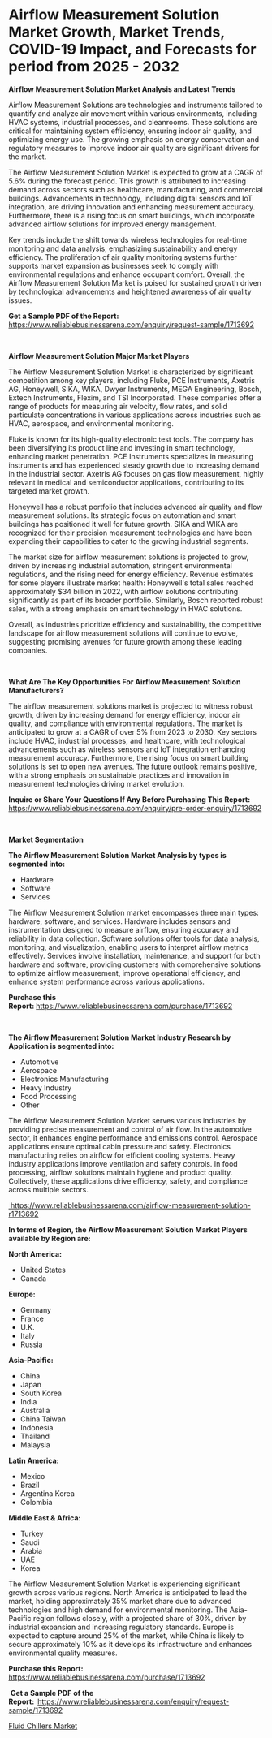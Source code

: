 <p><h1>Airflow Measurement Solution Market Growth, Market Trends, COVID-19 Impact, and Forecasts for period from 2025 - 2032</h1></p><p><strong>Airflow Measurement Solution Market Analysis and Latest Trends</strong></p>
<p><p>Airflow Measurement Solutions are technologies and instruments tailored to quantify and analyze air movement within various environments, including HVAC systems, industrial processes, and cleanrooms. These solutions are critical for maintaining system efficiency, ensuring indoor air quality, and optimizing energy use. The growing emphasis on energy conservation and regulatory measures to improve indoor air quality are significant drivers for the market.</p><p>The Airflow Measurement Solution Market is expected to grow at a CAGR of 5.6% during the forecast period. This growth is attributed to increasing demand across sectors such as healthcare, manufacturing, and commercial buildings. Advancements in technology, including digital sensors and IoT integration, are driving innovation and enhancing measurement accuracy. Furthermore, there is a rising focus on smart buildings, which incorporate advanced airflow solutions for improved energy management.</p><p>Key trends include the shift towards wireless technologies for real-time monitoring and data analysis, emphasizing sustainability and energy efficiency. The proliferation of air quality monitoring systems further supports market expansion as businesses seek to comply with environmental regulations and enhance occupant comfort. Overall, the Airflow Measurement Solution Market is poised for sustained growth driven by technological advancements and heightened awareness of air quality issues.</p></p>
<p><strong>Get a Sample PDF of the Report:&nbsp;</strong> <a href="https://www.reliablebusinessarena.com/enquiry/request-sample/1713692?utm_campaign=3062&utm_medium=2&utm_source=Github&utm_content=ia&utm_term=28032025&utm_id=airflow-measurement-solution">https://www.reliablebusinessarena.com/enquiry/request-sample/1713692</a></p>
<p>&nbsp;</p>
<p><strong>Airflow Measurement Solution Major Market Players</strong></p>
<p><p>The Airflow Measurement Solution Market is characterized by significant competition among key players, including Fluke, PCE Instruments, Axetris AG, Honeywell, SIKA, WIKA, Dwyer Instruments, MEGA Engineering, Bosch, Extech Instruments, Flexim, and TSI Incorporated. These companies offer a range of products for measuring air velocity, flow rates, and solid particulate concentrations in various applications across industries such as HVAC, aerospace, and environmental monitoring.</p><p>Fluke is known for its high-quality electronic test tools. The company has been diversifying its product line and investing in smart technology, enhancing market penetration. PCE Instruments specializes in measuring instruments and has experienced steady growth due to increasing demand in the industrial sector. Axetris AG focuses on gas flow measurement, highly relevant in medical and semiconductor applications, contributing to its targeted market growth.</p><p>Honeywell has a robust portfolio that includes advanced air quality and flow measurement solutions. Its strategic focus on automation and smart buildings has positioned it well for future growth. SIKA and WIKA are recognized for their precision measurement technologies and have been expanding their capabilities to cater to the growing industrial segments.</p><p>The market size for airflow measurement solutions is projected to grow, driven by increasing industrial automation, stringent environmental regulations, and the rising need for energy efficiency. Revenue estimates for some players illustrate market health: Honeywell's total sales reached approximately $34 billion in 2022, with airflow solutions contributing significantly as part of its broader portfolio. Similarly, Bosch reported robust sales, with a strong emphasis on smart technology in HVAC solutions.</p><p>Overall, as industries prioritize efficiency and sustainability, the competitive landscape for airflow measurement solutions will continue to evolve, suggesting promising avenues for future growth among these leading companies.</p></p>
<p>&nbsp;</p>
<p><strong>What Are The Key Opportunities For Airflow Measurement Solution Manufacturers?</strong></p>
<p><p>The airflow measurement solutions market is projected to witness robust growth, driven by increasing demand for energy efficiency, indoor air quality, and compliance with environmental regulations. The market is anticipated to grow at a CAGR of over 5% from 2023 to 2030. Key sectors include HVAC, industrial processes, and healthcare, with technological advancements such as wireless sensors and IoT integration enhancing measurement accuracy. Furthermore, the rising focus on smart building solutions is set to open new avenues. The future outlook remains positive, with a strong emphasis on sustainable practices and innovation in measurement technologies driving market evolution.</p></p>
<p><strong>Inquire or Share Your Questions If Any Before Purchasing This Report:</strong> <a href="https://www.reliablebusinessarena.com/enquiry/pre-order-enquiry/1713692?utm_campaign=3062&utm_medium=2&utm_source=Github&utm_content=ia&utm_term=28032025&utm_id=airflow-measurement-solution">https://www.reliablebusinessarena.com/enquiry/pre-order-enquiry/1713692</a></p>
<p>&nbsp;</p>
<p><strong>Market Segmentation</strong></p>
<p><strong>The Airflow Measurement Solution Market Analysis by types is segmented into:</strong></p>
<p><ul><li>Hardware</li><li>Software</li><li>Services</li></ul></p>
<p><p>The Airflow Measurement Solution market encompasses three main types: hardware, software, and services. Hardware includes sensors and instrumentation designed to measure airflow, ensuring accuracy and reliability in data collection. Software solutions offer tools for data analysis, monitoring, and visualization, enabling users to interpret airflow metrics effectively. Services involve installation, maintenance, and support for both hardware and software, providing customers with comprehensive solutions to optimize airflow measurement, improve operational efficiency, and enhance system performance across various applications.</p></p>
<p><strong>Purchase this Report:&nbsp;</strong><a href="https://www.reliablebusinessarena.com/purchase/1713692?utm_campaign=3062&utm_medium=2&utm_source=Github&utm_content=ia&utm_term=28032025&utm_id=airflow-measurement-solution">https://www.reliablebusinessarena.com/purchase/1713692</a></p>
<p>&nbsp;</p>
<p><strong>The Airflow Measurement Solution Market Industry Research by Application is segmented into:</strong></p>
<p><ul><li>Automotive</li><li>Aerospace</li><li>Electronics Manufacturing</li><li>Heavy Industry</li><li>Food Processing</li><li>Other</li></ul></p>
<p><p>The Airflow Measurement Solution Market serves various industries by providing precise measurement and control of air flow. In the automotive sector, it enhances engine performance and emissions control. Aerospace applications ensure optimal cabin pressure and safety. Electronics manufacturing relies on airflow for efficient cooling systems. Heavy industry applications improve ventilation and safety controls. In food processing, airflow solutions maintain hygiene and product quality. Collectively, these applications drive efficiency, safety, and compliance across multiple sectors.</p></p>
<p><a href="https://www.reliablebusinessarena.com/airflow-measurement-solution-r1713692?utm_campaign=3062&utm_medium=2&utm_source=Github&utm_content=ia&utm_term=28032025&utm_id=airflow-measurement-solution">&nbsp;https://www.reliablebusinessarena.com/airflow-measurement-solution-r1713692</a></p>
<p><strong>In terms of Region, the Airflow Measurement Solution Market Players available by Region are:</strong></p>
<p>
    <p> <strong> North America: </strong>
        <ul>
            <li>United States</li>
            <li>Canada</li>
        </ul>
        </p> 
    <p> <strong> Europe: </strong>
        <ul>
            <li>Germany</li>
            <li>France</li>
            <li>U.K.</li>
            <li>Italy</li>
            <li>Russia</li>
        </ul>
        </p> 
    <p> <strong> Asia-Pacific: </strong>
        <ul>
            <li>China</li>
            <li>Japan</li>
            <li>South Korea</li>
            <li>India</li>
            <li>Australia</li>
            <li>China Taiwan</li>
            <li>Indonesia</li>
            <li>Thailand</li>
            <li>Malaysia</li>
        </ul>
        </p> 
    <p> <strong> Latin America: </strong>
        <ul>
            <li>Mexico</li>
            <li>Brazil</li>
            <li>Argentina Korea</li>
            <li>Colombia</li>
        </ul>
        </p> 
    <p> <strong> Middle East & Africa: </strong>
        <ul>
            <li>Turkey</li>
            <li>Saudi</li>
            <li>Arabia</li>
            <li>UAE</li>
            <li>Korea</li>
        </ul>
    </p>
    </p>
<p><p>The Airflow Measurement Solution Market is experiencing significant growth across various regions. North America is anticipated to lead the market, holding approximately 35% market share due to advanced technologies and high demand for environmental monitoring. The Asia-Pacific region follows closely, with a projected share of 30%, driven by industrial expansion and increasing regulatory standards. Europe is expected to capture around 25% of the market, while China is likely to secure approximately 10% as it develops its infrastructure and enhances environmental quality measures.</p></p>
<p><strong>Purchase this Report: </strong><a href="https://www.reliablebusinessarena.com/purchase/1713692?utm_campaign=3062&utm_medium=2&utm_source=Github&utm_content=ia&utm_term=28032025&utm_id=airflow-measurement-solution">https://www.reliablebusinessarena.com/purchase/1713692</a></p>
<p>&nbsp;<strong>Get a Sample PDF of the Report:&nbsp;&nbsp;</strong><a href="https://www.reliablebusinessarena.com/enquiry/request-sample/1713692?utm_campaign=3062&utm_medium=2&utm_source=Github&utm_content=ia&utm_term=28032025&utm_id=airflow-measurement-solution">https://www.reliablebusinessarena.com/enquiry/request-sample/1713692</a></p>
<p><strong></strong></p>
<p><p><a href="https://github.com/kaloyhboosh/Market-Research-Report-List-1/blob/main/fluid-chillers-market.md?utm_campaign=3062&utm_medium=2&utm_source=Github&utm_content=ia&utm_term=28032025&utm_id=airflow-measurement-solution">Fluid Chillers Market</a></p></p>